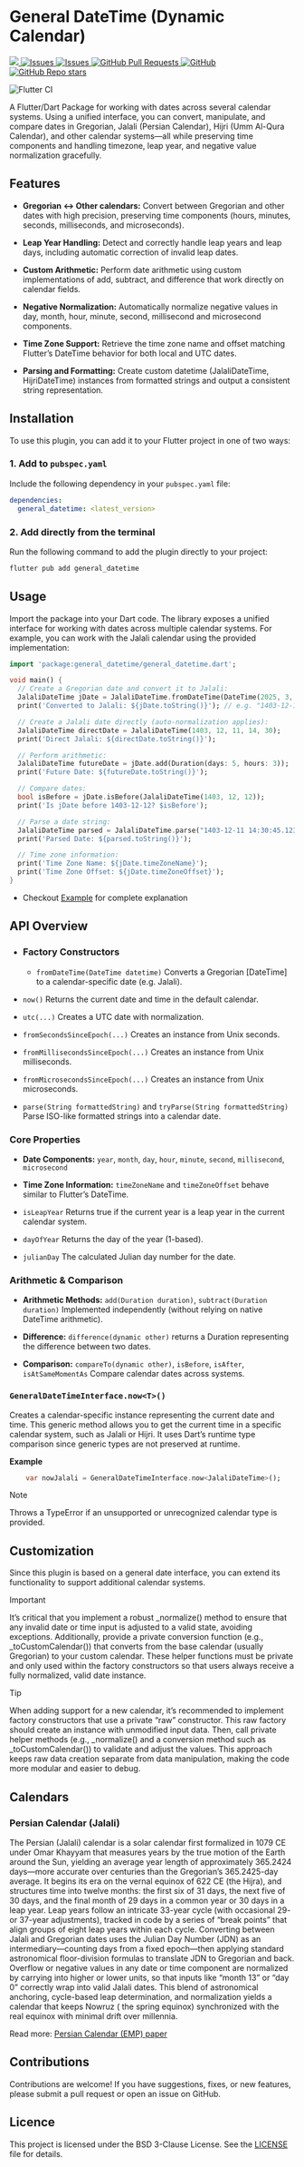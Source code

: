 # General DateTime (Dynamic Calendar)

<a href="https://pub.dev/packages/general_datetime">
   <img src="https://img.shields.io/pub/v/general_datetime?label=pub.dev&labelColor=333940&logo=dart">
</a>
<a href="https://github.com/ali-you/general-datetime-package/issues">
   <img alt="Issues" src="https://img.shields.io/github/issues/ali-you/general-datetime-package?color=0088ff" />
</a>
<a href="https://github.com/ali-you/general-datetime-package/issues?q=is%3Aclosed">
   <img alt="Issues" src="https://img.shields.io/github/issues-closed/ali-you/general-datetime-package?color=0088ff" />
</a>
<!-- <a href="https://github.com/ali-you/ambient-light-plugin/pulls">
   <img alt="GitHub pull requests" src="https://img.shields.io/github/issues-pr/ali-you/ambient-light-plugin?color=0088ff" />
</a> -->
<a href="https://github.com/ali-you/general-datetime-package/pulls">
   <img alt="GitHub Pull Requests" src="https://badgen.net/github/prs/ali-you/general-datetime-package" />
</a>
<a href="https://github.com/ali-you/general-datetime-package/blob/main/LICENSE" rel="ugc">
   <img src="https://img.shields.io/github/license/ali-you/general-datetime-package?color=#007A88&amp;labelColor=333940;" alt="GitHub">
</a>
<a href="https://github.com/ali-you/general-datetime-package">
   <img alt="GitHub Repo stars" src="https://img.shields.io/github/stars/ali-you/general-datetime-package">
</a>

![Flutter CI](https://github.com/ali-you/general-date-package/actions/workflows/flutter.yml/badge.svg)

A Flutter/Dart Package for working with dates across several calendar systems. Using a unified
interface, you can convert, manipulate, and compare dates in Gregorian, Jalali (Persian Calendar),
Hijri (Umm Al-Qura Calendar), and other
calendar systems—all while preserving time components and handling timezone, leap year, and negative
value normalization gracefully.

## Features

- **Gregorian ↔ Other calendars:**
  Convert between Gregorian and other dates with high precision, preserving time components (hours,
  minutes, seconds, milliseconds, and microseconds).

- **Leap Year Handling:**
  Detect and correctly handle leap years and leap days, including automatic correction of invalid
  leap dates.

- **Custom Arithmetic:**
  Perform date arithmetic using custom implementations of add, subtract, and difference that work
  directly on calendar fields.

- **Negative Normalization:**
  Automatically normalize negative values in day, month, hour, minute, second, millisecond and
  microsecond components.

- **Time Zone Support:**
  Retrieve the time zone name and offset matching Flutter’s DateTime behavior for both local and UTC
  dates.

- **Parsing and Formatting:**
  Create custom datetime (JalaliDateTime, HijriDateTime) instances from formatted strings and output
  a consistent string
  representation.

## Installation

To use this plugin, you can add it to your Flutter project in one of two ways:

### 1. Add to `pubspec.yaml`

Include the following dependency in your `pubspec.yaml` file:

```yaml
dependencies:
  general_datetime: <latest_version>

```

### 2. Add directly from the terminal

Run the following command to add the plugin directly to your project:

```bash
flutter pub add general_datetime
```

## Usage

Import the package into your Dart code. The library exposes a unified interface for working with
dates across multiple calendar systems. For example, you can work with the Jalali calendar using the
provided implementation:

```dart
import 'package:general_datetime/general_datetime.dart';

void main() {
  // Create a Gregorian date and convert it to Jalali:
  JalaliDateTime jDate = JalaliDateTime.fromDateTime(DateTime(2025, 3, 1));
  print('Converted to Jalali: ${jDate.toString()}'); // e.g. "1403-12-11 00:00:00.000"

  // Create a Jalali date directly (auto-normalization applies):
  JalaliDateTime directDate = JalaliDateTime(1403, 12, 11, 14, 30);
  print('Direct Jalali: ${directDate.toString()}');

  // Perform arithmetic:
  JalaliDateTime futureDate = jDate.add(Duration(days: 5, hours: 3));
  print('Future Date: ${futureDate.toString()}');

  // Compare dates:
  bool isBefore = jDate.isBefore(JalaliDateTime(1403, 12, 12));
  print('Is jDate before 1403-12-12? $isBefore');

  // Parse a date string:
  JalaliDateTime parsed = JalaliDateTime.parse("1403-12-11 14:30:45.123456Z");
  print('Parsed Date: ${parsed.toString()}');

  // Time zone information:
  print('Time Zone Name: ${jDate.timeZoneName}');
  print('Time Zone Offset: ${jDate.timeZoneOffset}');
}
```

- Checkout [Example](https://pub.dev/packages/general_datetime/example) for complete explanation

## API Overview

- ### Factory Constructors

  - `fromDateTime(DateTime datetime)`
   Converts a Gregorian [DateTime] to a calendar-specific date (e.g. Jalali).

- `now()`
  Returns the current date and time in the default calendar.

- `utc(...)`
  Creates a UTC date with normalization.

- `fromSecondsSinceEpoch(...)`
  Creates an instance from Unix seconds.

- `fromMillisecondsSinceEpoch(...)`
  Creates an instance from Unix milliseconds.

- `fromMicrosecondsSinceEpoch(...)`
  Creates an instance from Unix microseconds.

- `parse(String formattedString)` and `tryParse(String formattedString)`
  Parse ISO-like formatted strings into a calendar date.

### Core Properties

- **Date Components:**
  `year`, `month`, `day`, `hour`, `minute`, `second`, `millisecond`, `microsecond`

- **Time Zone Information:**
  `timeZoneName` and `timeZoneOffset` behave similar to Flutter’s DateTime.

- `isLeapYear`
  Returns true if the current year is a leap year in the current calendar system.

- `dayOfYear`
  Returns the day of the year (1-based).

- `julianDay`
  The calculated Julian day number for the date.

### Arithmetic & Comparison

- **Arithmetic Methods:**
  `add(Duration duration)`, `subtract(Duration duration)` Implemented independently (without relying
  on native DateTime arithmetic).

- **Difference:**
  `difference(dynamic other)` returns a Duration representing the difference between two dates.

- **Comparison:**
  `compareTo(dynamic other)`, `isBefore`, `isAfter`, `isAtSameMomentAs` Compare calendar dates
  across systems.

### `GeneralDateTimeInterface.now<T>()`

Creates a calendar-specific instance representing the current date and time.
This generic method allows you to get the current time in a specific calendar system, such as Jalali
or Hijri. It uses Dart’s runtime type comparison since generic types are not preserved at runtime.

**Example**
```dart
    var nowJalali = GeneralDateTimeInterface.now<JalaliDateTime>();
```
> [!NOTE]
> Throws a TypeError if an unsupported or unrecognized calendar type is provided.

## Customization

Since this plugin is based on a general date interface, you can extend its functionality to support
additional calendar systems.

> [!IMPORTANT]
> It’s critical that you implement a robust _normalize() method to ensure that any invalid date or
> time input is adjusted to a valid state, avoiding exceptions. Additionally, provide a private
> conversion function (e.g., _toCustomCalendar()) that converts from the base calendar (usually
> Gregorian) to your custom calendar. These helper functions must be private and only used within
> the factory constructors so that users always receive a fully normalized, valid date instance.

> [!TIP]
> When adding support for a new calendar, it’s recommended to implement factory constructors that
> use a private “raw” constructor. This raw factory should create an instance with unmodified input
> data. Then, call private helper methods (e.g., _normalize() and a conversion method such as
> _toCustomCalendar()) to validate and adjust the values. This approach keeps raw data creation
> separate from data manipulation, making the code more modular and easier to debug.

[//]: # (> [!NOTE])

[//]: # (> Useful information that users should know, even when skimming content.)

[//]: # ()

[//]: # (> [!TIP])

[//]: # (> Helpful advice for doing things better or more easily.)

[//]: # ()

[//]: # (> [!IMPORTANT])

[//]: # (> Key information users need to know to achieve their goal.)

[//]: # ()

[//]: # (> [!WARNING])

[//]: # (> Urgent info that needs immediate user attention to avoid problems.)

[//]: # ()

[//]: # (> [!CAUTION])

[//]: # (> Advises about risks or negative outcomes of certain actions.)

## Calendars

### Persian Calendar (Jalali)

The Persian (Jalali) calendar is a solar calendar first formalized in 1079 CE under Omar Khayyam
that measures years by the true motion of the Earth around the Sun, yielding an average year length
of approximately 365.2424 days—more accurate over centuries than the Gregorian’s 365.2425-day
average. It begins its era on the vernal equinox of 622 CE (the Hijra), and structures time into
twelve months: the first six of 31 days, the next five of 30 days, and the final month of 29 days in
a common year or 30 days in a leap year. Leap years follow an intricate 33-year cycle (with
occasional 29- or 37-year adjustments), tracked in code by a series of “break points” that align
groups of eight leap years within each cycle. Converting between Jalali and Gregorian dates uses the
Julian Day Number (JDN) as an intermediary—counting days from a fixed epoch—then applying standard
astronomical floor-division formulas to translate JDN to Gregorian and back. Overflow or negative
values in any date or time component are normalized by carrying into higher or lower units, so that
inputs like “month 13” or “day 0” correctly wrap into valid Jalali dates. This blend of astronomical
anchoring, cycle-based leap determination, and normalization yields a calendar that keeps Nowruz (
the spring equinox) synchronized with the real equinox with minimal drift over millennia.

Read
more: [Persian Calendar (EMP) paper](https://www.astro.uni.torun.pl/~kb/Papers/EMP/PersianC-EMP.htm)

## Contributions

Contributions are welcome! If you have suggestions, fixes, or new features, please submit a pull
request or open an issue on GitHub.

## Licence

This project is licensed under the BSD 3-Clause License. See
the [LICENSE](https://github.com/ali-you/general-datetime-package?tab=BSD-3-Clause-1-ov-file)  file
for details.
